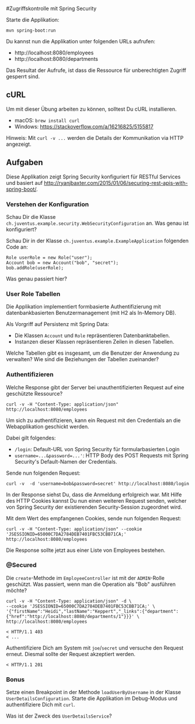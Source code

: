 #Zugriffskontrolle mit Spring Security

Starte die Applikation:

    mvn spring-boot:run
    
Du kannst nun die Applikation unter folgenden URLs aufrufen: 
- http://localhost:8080/employees
- http://localhost:8080/departments

Das Resultat der Aufrufe, ist dass die Ressource für unberechtigten Zugriff gesperrt sind.

## cURL

Um mit dieser Übung arbeiten zu können, solltest Du cURL installieren. 

- macOS: `brew install curl`
- Windows: https://stackoverflow.com/a/16216825/5155817

Hinweis: Mit `curl -v ...` werden die Details der Kommunikation via HTTP angezeigt.

## Aufgaben

Diese Applikation zeigt Spring Security konfiguriert für RESTful Services und basiert auf 
http://ryanjbaxter.com/2015/01/06/securing-rest-apis-with-spring-boot/.

### Verstehen der Konfiguration

Schau Dir die Klasse `ch.juventus.example.security.WebSecurityConfiguration` an. Was genau ist konfiguriert?

Schau Dir in der Klasse `ch.juventus.example.ExampleApplication` folgenden Code an:

    Role userRole = new Role("user");
    Account bob = new Account("bob", "secret");
    bob.addRole(userRole);

Was genau passiert hier?

### User Role Tabellen

Die Applikation implementiert formbasierte Authentifizierung mit datenbankbasierten Benutzermanagement
(mit H2 als In-Memory DB).

Als Vorgriff auf Persistenz mit Spring Data: 
- Die Klassen `Account` und `Role` repräsentieren Datenbanktabellen. 
- Instanzen dieser Klassen repräsentieren Zeilen in diesen Tabellen.

Welche Tabellen gibt es insgesamt, um die Benutzer der Anwendung zu verwalten?
Wie sind die Beziehungen der Tabellen zueinander?

### Authentifizieren

Welche Response gibt der Server bei unauthentifizierten Request auf eine geschützte Ressource?

    curl -v -H "Content-Type: application/json" http://localhost:8080/employees
    
Um sich zu authentifizieren, kann ein Request mit den Credentials an die Webapplikation geschickt werden.

Dabei gilt folgendes:

- `/login`: Default-URL von Spring Security für formularbasierten Login
- `username=...&password=...'`: HTTP Body des POST Requests mit Spring Security's Default-Namen 
der Credentials.

Sende nun folgenden Request:

    curl -v  -d 'username=bob&password=secret' http://localhost:8080/login

In der Response siehst Du, dass die Anmeldung erfolgreich war. 
Mit Hilfe des HTTP Cookies kannst Du nun einen weiteren Request senden, 
welcher von Spring Security der existierenden Security-Session zugeordnet wird.

Mit dem Wert des empfangenen Cookies, sende nun folgenden Request:
    
    curl -v -H "Content-Type: application/json" --cookie 'JSESSIONID=65000C7DA2784DEB7401FBC53CBB71CA;'  http://localhost:8080/employees
    
Die Response sollte jetzt aus einer Liste von Employees bestehen.

### @Secured

Die `create`-Methode im `EmployeeController` ist mit der `ADMIN`-Rolle geschützt.
Was passiert, wenn man die Operation als "Bob" ausführen möchte?

    curl -v -H "Content-Type: application/json" -d \
    --cookie 'JSESSIONID=65000C7DA2784DEB7401FBC53CBB71CA;' \
    '{"firstName":"Heidi","lastName":"Keppert","_links":{"department":{"href":"http://localhost:8080/departments/1"}}}' \
    http://localhost:8080/employees
    
    < HTTP/1.1 403 
    < ...


Authentifiziere Dich am System mit `joe`/`secret` und versuche den Request erneut.
Diesmal sollte der Request akzeptiert werden.

    < HTTP/1.1 201   
    
### Bonus

Setze einen Breakpoint in der Methode `loadUserByUsername` in der Klasse `UserDetailsConfiguration`.
Starte die Applikation im Debug-Modus und authentifiziere Dich mit `curl`.

Was ist der Zweck des `UserDetailsService`?